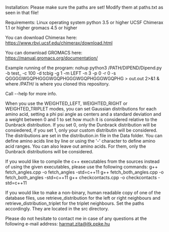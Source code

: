 Installation:
Please make sure the paths are set!
Modify them at paths.txt as seen in that file!

Requirements:
Linux operating system
python 3.5 or higher
UCSF Chimerax 1.1 or higher
gromacs 4.5 or higher

You can download Chimerax here:
https://www.rbvi.ucsf.edu/chimerax/download.html

You can donwnload GROMACS here:
https://manual.gromacs.org/documentation/

Example running of the program:
nohup python3 /PATH/DIPEND/Dipend.py -b test_ -c 100 -d tcbig -g 1 -m LEFT -n 3 -p 0 -r 0 -s QGGGGWGQPHGGGWGQPHGGGWGQPHGGGWGQPHG > out.out 2>&1 &
where /PATH/ is where you cloned this repository.

Call --help for more info.

When you use the WEIGHTED_LEFT, WEIGHTED_RIGHT or WEIGHTED_TRIPLET modes, you can set Gaussian  distributions for each amino acid, setting a phi psi angle as centers and a standard deviation and a weight between 0 and 1 to set how much it is considered relative to the Dunbrack distribution. If you set 0, only the Dunbrack distribution will be consiedered, if you set 1, only your custom distributin will be considered. The distributions are set in the distribution.in file in the Data folder. You can define amino acids line by line or using the '-' character to define amino acid ranges. You can also leave out amino acids. For them, only the Dunbrack distributions will be considered.

If you would like to compile the c++ executables from the sources instead of using the given executables, please use the following commands:
g++ fetch_angles.cpp -o fetch_angles -std=c++11
g++ fetch_both_angles.cpp -o fetch_both_angles -std=c++11
g++ checkcontacts.cpp -o checkcontacts -std=c++11

If you would like to make a non-binary, human readable copy of one of the database files, use retrieve_distribution for the left or right neighbours and retrieve_distribution_triplet for the triplet neighbours. Set the paths accordingly. They are located in the src directory.

Please do not hesitate to contact me in case of any questions at the following e-mail address:
harmat.zita@itk.ppke.hu

